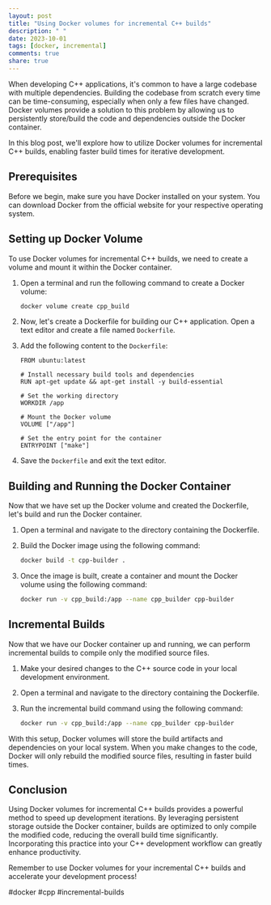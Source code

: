 ```yaml
---
layout: post
title: "Using Docker volumes for incremental C++ builds"
description: " "
date: 2023-10-01
tags: [docker, incremental]
comments: true
share: true
---
```


When developing C++ applications, it's common to have a large codebase with multiple dependencies. Building the codebase from scratch every time can be time-consuming, especially when only a few files have changed. Docker volumes provide a solution to this problem by allowing us to persistently store/build the code and dependencies outside the Docker container.

In this blog post, we'll explore how to utilize Docker volumes for incremental C++ builds, enabling faster build times for iterative development.

## Prerequisites

Before we begin, make sure you have Docker installed on your system. You can download Docker from the official website for your respective operating system.

## Setting up Docker Volume

To use Docker volumes for incremental C++ builds, we need to create a volume and mount it within the Docker container. 

1. Open a terminal and run the following command to create a Docker volume:
    ```bash
    docker volume create cpp_build
    ```

2. Now, let's create a Dockerfile for building our C++ application. Open a text editor and create a file named `Dockerfile`.

3. Add the following content to the `Dockerfile`:

    ```docker
    FROM ubuntu:latest

    # Install necessary build tools and dependencies
    RUN apt-get update && apt-get install -y build-essential

    # Set the working directory
    WORKDIR /app

    # Mount the Docker volume
    VOLUME ["/app"]

    # Set the entry point for the container
    ENTRYPOINT ["make"]
    ```

4. Save the `Dockerfile` and exit the text editor.

## Building and Running the Docker Container

Now that we have set up the Docker volume and created the Dockerfile, let's build and run the Docker container.

1. Open a terminal and navigate to the directory containing the Dockerfile.

2. Build the Docker image using the following command:
    ```bash
    docker build -t cpp-builder .
    ```

3. Once the image is built, create a container and mount the Docker volume using the following command:
    ```bash
    docker run -v cpp_build:/app --name cpp_builder cpp-builder
    ```

## Incremental Builds

Now that we have our Docker container up and running, we can perform incremental builds to compile only the modified source files.

1. Make your desired changes to the C++ source code in your local development environment.

2. Open a terminal and navigate to the directory containing the Dockerfile.

3. Run the incremental build command using the following command:
    ```bash
    docker run -v cpp_build:/app --name cpp_builder cpp-builder
    ```

With this setup, Docker volumes will store the build artifacts and dependencies on your local system. When you make changes to the code, Docker will only rebuild the modified source files, resulting in faster build times.

## Conclusion

Using Docker volumes for incremental C++ builds provides a powerful method to speed up development iterations. By leveraging persistent storage outside the Docker container, builds are optimized to only compile the modified code, reducing the overall build time significantly. Incorporating this practice into your C++ development workflow can greatly enhance productivity.

Remember to use Docker volumes for your incremental C++ builds and accelerate your development process!

#docker #cpp #incremental-builds